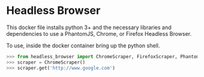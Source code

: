 # Headless Browser

This docker file installs python 3+ and the necessary libraries and dependencies to use a PhantomJS, Chrome, or Firefox Headless Browser.

To use, inside the docker container bring up the python shell.


```python
>>> from headless_browser import ChromeScraper, FirefoxScraper, PhantomScraper
>>> scraper = ChromeScraper()
>>> scraper.get('http://www.google.com')
```
